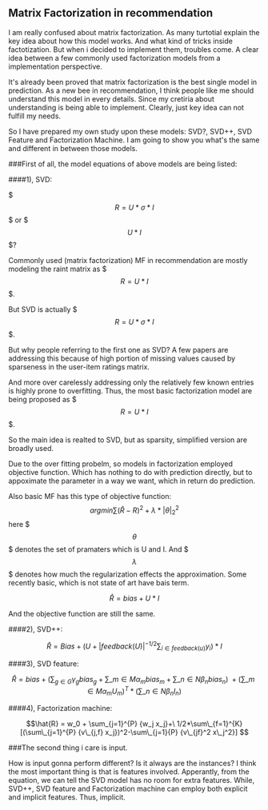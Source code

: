 ## Matrix Factorization in recommendation


I am really confused about matrix factorization. 
As many turtotial explain the key idea about how this model works. And what kind of tricks inside factotization.
But when i decided to implement them, troubles come.
A clear idea between a few commonly used factorization models from a implementation perspective.

It's already been proved that matrix factorization is the best single model in prediction. As a new bee in recommendation, I think people like me should understand this model in every details.
Since my cretiria about understanding is being able to implement. Clearly, just key idea can not fulfill my needs.

So I have prepared my own study upon these models: SVD?, SVD++, SVD Feature and Factorization Machine. I am going to show you what's the same and different in between those models.


###First of all, the model equations of above models are being listed:

####1),  SVD: 

$$$R = U * \sigma * I $$$ or $$$ U*I $$$?

Commonly used (matrix factorization) MF in recommendation are mostly modeling the raint matrix as $$$R = U*I$$$.

But SVD is actually $$$ R = U* \sigma * I $$$.

But why people referring to the first one as SVD? A few papers are addressing this because of high portion of missing values caused by sparseness in the user-item ratings matrix. 

And more over carelessly addressing only the relatively few known entries is highly prone to overfitting. Thus, the most basic factorization model are being proposed as $$$R = U*I$$$. 

So the main idea is realted to SVD, but as sparsity, simplified version are broadly used.

Due to the over fitting probelm, so models in factorization employed objective function. Which has nothing to do with prediction directly, but to appoximate the parameter in a way we want, which in return do prediction.

Also basic MF has this type of objective function: $$ argmin \sum{(\hat{R} - R)}^2 + \lambda*|\theta|_2^2 $$
here $$$\theta$$$ denotes the set of pramaters which is U and I. And $$$\lambda$$$ denotes how much the regularization effects the approximation.
Some recently basic, which is not state of art have bais term. 

$$ \hat{R} = bias + U*I $$

And the objective function are still the same.

####2), SVD++:

$$ \hat{R} =  Bias + (U+|feedback(U)|^{-1/2} \sum_{i \in feedback(u)} y_i)*I $$

####3), SVD feature:

$$ \hat{R} = bias+(\sum_{g \in G} {\gamma_g bias_g}+ \sum\_{m \in M} {\alpha_m bias_m}+ \sum\_{n \in N} {\beta_n bias_n} ) \
+(\sum\_{m \in M} {\alpha_m U_m})^T * (\sum\_{n \in N} {\beta_n I_n})
$$

####4), Factorization machine:

$$\hat{R} = w_0 + \sum_{j=1}^{P} {w_j x_j}+\
1/2*\sum\_{f=1}^{K} [(\sum\_{j=1}^{P} {v\_{j,f} x_j})^2-\sum\_{j=1}{P} {v\_{jf}^2 x\_j^2}] $$


###The second thing i care is input. 

How is input gonna perform different? Is it always are the instances? 
I think the most important thing is that is features involved. Apperantly, from the equation, we can tell the SVD model has no room for extra features.
While, SVD++, SVD feature and Factorization machine can employ both explicit and implicit features.
Thus, implicit.



